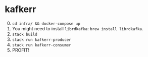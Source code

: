 # kafkerr

0. `cd infra/ && docker-compose up`
1. You might need to install `librdkafka`: `brew install librdkafka`.
2. `stack build`
3. `stack run kafkerr-producer`
4. `stack run kafkerr-consumer`
5. PROFIT!
